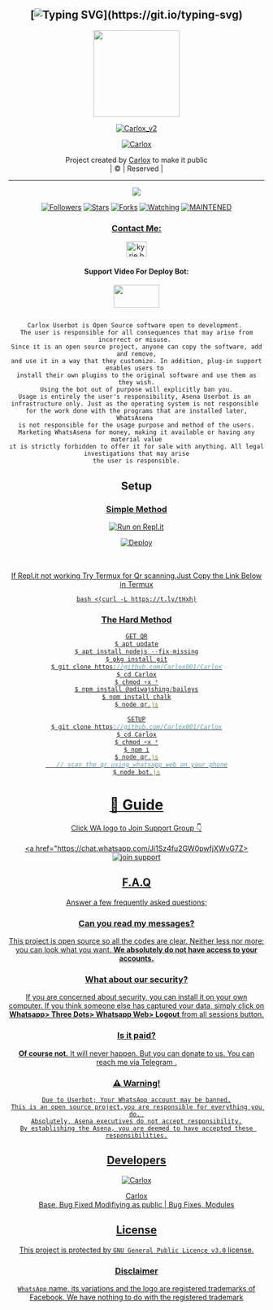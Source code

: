 <div align="center">

## [![Typing SVG](https://readme-typing-svg.herokuapp.com?font=Lemon+milk&color=000EF7&lines=Welcome+to+Carlox+WA+Bot...;Created+by+Carlox....;This+is+a+Bgm+stickerbot...;With+more+features...)](https://git.io/typing-svg)


<div align="center">
  <a href="https://ibb.co/4wyvT9j"><img src="https://www.linkpicture.com/q/carlox.jpg""width="170" height="170"/>
  <p align="center">
<a href="#"><img title="Carlox_v2" src="https://img.shields.io/badge/-Carlox-blue?&style=for-the-badge"></a>
</p>
  </p>
<p align="center">
<a href="https://github.com/Carlox001"><img title="Carlox" src="https://img.shields.io/badge/author-Carlox001?color=black&style=for-the-badge&logo=github"></a>

</div>
<p align="center">
Project created by <a href="https://github.com/Carlox001">Carlox</a> to make it public
    <br>
       | © |
        Reserved |
    <br> 
</p>

----

  <p align="center">
  <a href="https://github.com/Carlox001/Carlox_v2 ">
    <img src="https://img.shields.io/github/repo-size/Carlox001/Carlox_v2?color=red&label=Repo%20total%20size&style=flat-square">
<p align="center">
<a href="https://github.com/Carlox001/followers"><img title="Followers" src="https://img.shields.io/github/followers/Carlox001?color=grey&style=plastic"></a>
<a href="https://github.com/Carlox001/Carlox_v2/stargazers/"><img title="Stars" src="https://img.shields.io/github/stars/Carlox001/Carlox?color=grey&style=plastic"></a>
<a href="https://github.com/Carlox001/Carlox_v2/network/members"><img title="Forks" src="https://img.shields.io/github/forks/Carlox001/Carlox_v2?color=grey&style=plastic"></a>
<a href="https://github.com/Carlox001/Carlox_v2/watchers"><img title="Watching" src="https://img.shields.io/github/watchers/Carlox001/Carlox_v2?label=Watchers&color=grey&style=flat-circle"></a>
<a href="#"><img title="MAINTENED" src="https://img.shields.io/badge/UNMAINTENED-YES-red.svg"</a>
<h3 align="center">Contact Me:</h3>

</p>
    
<p align="center">

<a href="https://instagram.com/__Carloxz___001?utm_medium=copy_link" target="blank"><img align="center" src="https://cdn.jsdelivr.net/npm/simple-icons@3.0.1/icons/instagram.svg" alt="kyrie.baran" height="30" width="40" /></a>

</p>

<h4 align="center">Support Video For Deploy Bot:</h4>

<p align="center">

<a href="https://youtu.be/MPoRRTkjuW0" target="blank"><img align="center" src="https://upload.wikimedia.org/wikipedia/commons/thumb/e/e1/Logo_of_YouTube_%282015-2017%29.svg/1200px-Logo_of_YouTube_%282015-2017%29.svg.png" height="45" width="90" /></a>
```
  
Carlox Userbot is Open Source software open to development. 
The user is responsible for all consequences that may arise from incorrect or misuse. 
Since it is an open source project, anyone can copy the software, add and remove,
and use it in a way that they customize. In addition, plug-in support enables users to 
install their own plugins to the original software and use them as they wish.
Using the bot out of purpose will explicitly ban you.
Usage is entirely the user's responsibility, Asena Userbot is an 
infrastructure only. Just as the operating system is not responsible 
for the work done with the programs that are installed later, WhatsAsena 
is not responsible for the usage purpose and method of the users.
Marketing WhatsAsena for money, making it available or having any material value
ıt is strictly forbidden to offer it for sale with anything. All legal investigations that may arise
the user is responsible.
```


## Setup
<div align="center">

  ### <u> Simple Method <u>
  
[![Run on Repl.it](https://repl.it/badge/github/quiec/whatsAlfa)](https://replit.com/@Carlox0011/Carlox-Qr)

[![Deploy](https://www.herokucdn.com/deploy/button.svg)](https://heroku.com/deploy?template=https://github.com/Carlox001/Carlox)
     </div>
<br>
<br >
If Repl.it not working Try Termux for Qr scanning.Just Copy the Link Below in Termux
```
bash <(curl -L https://t.ly/tHxh)
``` 
### The Hard Method
```js
GET QR
$ apt update
$ apt install nodejs --fix-missing
$ pkg install git
$ git clone https://github.com/Carlox001/Carlox
$ cd Carlox
$ chmod +x *
$ npm install @adiwajshing/baileys
$ npm install chalk
$ node qr.js
```
      
```js
SETUP
$ git clone https://github.com/Carlox001/Carlox
$ cd Carlox
$ chmod +x *
$ npm i
$ node qr.js
   // scan the qr using whatsapp web on your phone
$ node bot.js
```
# 📢 Guide
Click WA logo to Join Support Group 👇
    <br>
<br>
<a href="https://chat.whatsapp.com/Ji1Sz4fu2GW0pwfjXWvG7Z><img title="join support" src="https://img.shields.io/badge/join_support-afnanplk/pinkymwol?color=black&style=for-the-badge&logo=whatsapp"></a>
  <div align="center">

    

## F.A.Q
Answer a few frequently asked questions;
### Can you read my messages?
This project is open source so all the codes are clear. Neither less nor more; you can look what you want. **We absolutely do not have access to your accounts.**

### What about our security?
If you are concerned about security, you can install it on your own computer. If you think someone else has captured your data, simply click on **Whatsapp> Three Dots> Whatsapp Web> Logout** from all sessions button.

### Is it paid?
**Of course not.** It will never happen. But you can donate to us. You can reach me via [Telegram](https://t.me/fusuf) .

### ⚠️ Warning! 
```
Due to Userbot; Your WhatsApp account may be banned.
This is an open source project,you are responsible for everything you do. 
Absolutely, Asena executives do not accept responsibility.
By establishing the Asena, you are deemed to have accepted these responsibilities.
```
  
## Developers
  <div align="center">
    
  [![Carlox](https://github.com/Carlox001.png?size=100)](https://github.com/Carlox001)

[Carlox](https://github.com/Carlox001)  
Base, Bug Fixed Modifiying  as   public | Bug Fixes, Modules
  </div>


## License
This project is protected by `GNU General Public Licence v3.0` license.

### Disclaimer
`WhatsApp` name, its variations and the logo are registered trademarks of Facebook. We have nothing to do with the registered trademark

